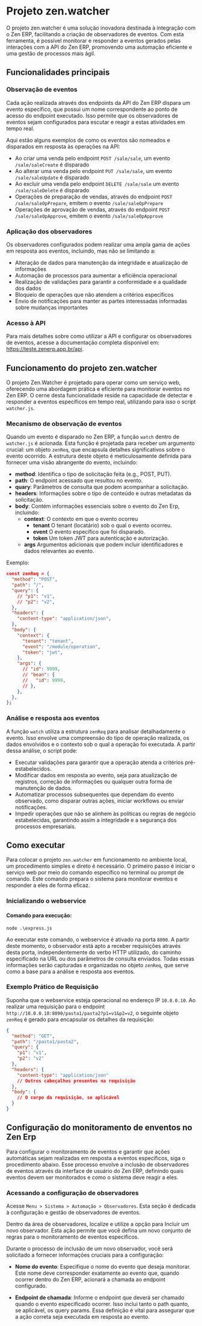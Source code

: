 # Projeto zen.watcher

O projeto zen.watcher é uma solução inovadora destinada à integração com o Zen ERP, facilitando a criação de observadores de eventos. Com esta ferramenta, é possível monitorar e responder a eventos gerados pelas interações com a API do Zen ERP, promovendo uma automação eficiente e uma gestão de processos mais ágil.

## Funcionalidades principais

### Observação de eventos

Cada ação realizada através dos endpoints da API do Zen ERP dispara um evento específico, que possui um nome correspondente ao ponto de acesso do endpoint executado. Isso permite que os observadores de eventos sejam configurados para escutar e reagir a estas atividades em tempo real.

Aqui estão alguns exemplos de como os eventos são nomeados e disparados em resposta às operações na API:

* Ao criar uma venda pelo endpoint `POST /sale/sale`, um evento `/sale/saleCreate` é disparado
* Ao alterar uma venda pelo endpoint `PUT /sale/sale`, um evento `/sale/saleUpdate` é disparado
* Ao excluir uma venda pelo endpoint `DELETE /sale/sale` um evento `/sale/saleDelete` é disparado
* Operações de preparação de vendas, através do endpoint `POST /sale/saleOpPrepare`, emitem o evento `/sale/saleOpPrepare`
* Operações de aprovação de vendas, através do endpoint `POST /sale/saleOpApprove`, emitem o evento `/sale/saleOpApprove`

### Aplicação dos observadores

Os observadores configurados podem realizar uma ampla gama de ações em resposta aos eventos, incluindo, mas não se limitando a:

* Alteração de dados para manutenção da integridade e atualização de informações
* Automação de processos para aumentar a eficiência operacional
* Realização de validações para garantir a conformidade e a qualidade dos dados
* Bloqueio de operações que não atendem a critérios específicos
* Envio de notificações para manter as partes interessadas informadas sobre mudanças importantes

### Acesso à API

Para mais detalhes sobre como utilizar a API e configurar os observadores de eventos, acesse a documentação completa disponível em: https://teste.zenerp.app.br/api.

## Funcionamento do projeto zen.watcher

O projeto Zen.Watcher é projetado para operar como um serviço web, oferecendo uma abordagem prática e eficiente para monitorar eventos no Zen ERP. O cerne desta funcionalidade reside na capacidade de detectar e responder a eventos específicos em tempo real, utilizando para isso o script `watcher.js`.

### Mecanismo de observação de eventos

Quando um evento é disparado no Zen ERP, a função `watch` dentro de `watcher.js` é acionada. Esta função é projetada para receber um argumento crucial: um objeto `zenReq`, que encapsula detalhes significativos sobre o evento ocorrido. A estrutura deste objeto é meticulosamente definida para fornecer uma visão abrangente do evento, incluindo:

* **method**: Identifica o tipo de solicitação feita (e.g., POST, PUT).
* **path**: O endpoint acessado que resultou no evento.
* **quary**: Parâmetros de consulta que podem acompanhar a solicitação.
* **headers**: Informações sobre o tipo de conteúdo e outras metadatas da solicitação.
* **body**: Contém informações essenciais sobre o evento do Zen Erp, incluindo:
  * **context**: O contexto em que o evento ocorreu
    * **tenant** O tenant (locatário) sob o qual o evento ocorreu.
    * **event** O evento específico que foi disparado.
    * **token** Um token JWT para autenticação e autorização.
  * **args** Argumentos adicionais que podem incluir identificadores e dados relevantes ao evento.

Exemplo:

```json
const zenReq = {
  "method": "POST",
  "path": "/",
  "query": {
    // "p1": "v1",
    // "p2": "v2",
  },
  "headers": {
    "content-type": "application/json",
  },
  "body": {
    "context": {
      "tenant": "tenant",
      "event": "/module/operation",
      "token": "jwt",
    },
    "args": {
      // "id": 9999,
      // "bean": {
      //   "id": 9999,
      // },
    },
  },
};
```

### Análise e resposta aos eventos

A função `watch` utiliza a estrutura `zenReq` para analisar detalhadamente o evento. Isso envolve uma compreensão do tipo de operação realizada, os dados envolvidos e o contexto sob o qual a operação foi executada. A partir dessa análise, o script pode:

* Executar validações para garantir que a operação atenda a critérios pré-estabelecidos.
* Modificar dados em resposta ao evento, seja para atualização de registros, correção de informações ou qualquer outra forma de manutenção de dados.
* Automatizar processos subsequentes que dependam do evento observado, como disparar outras ações, iniciar workflows ou enviar notificações.
* Impedir operações que não se alinhem às políticas ou regras de negócio estabelecidas, garantindo assim a integridade e a segurança dos processos empresariais.

## Como executar

Para colocar o projeto `zen.watcher` em funcionamento no ambiente local, um procedimento simples e direto é necessário. O primeiro passo é iniciar o serviço web por meio do comando específico no terminal ou prompt de comando. Este comando prepara o sistema para monitorar eventos e responder a eles de forma eficaz.

### Inicializando o webservice

#### Comando para execução:

```
node .\express.js
```

Ao executar este comando, o webservice é ativado na porta `8090`. A partir deste momento, o observador está apto a receber requisições através desta porta, independentemente do verbo HTTP utilizado, do caminho especificado na URL ou dos parâmetros de consulta enviados. Todas essas informações serão capturadas e organizadas no objeto `zenReq`, que serve como a base para a análise e resposta aos eventos.

### Exemplo Prático de Requisição

Suponha que o webservice esteja operacional no endereço IP `10.0.0.10`. Ao realizar uma requisição para o endpoint `http://10.0.0.10:8090/pasta1/pasta2?p1=v1&p2=v2`, o seguinte objeto `zenReq` é gerado para encapsular os detalhes da requisição:

```json
{
  "method": "GET",
  "path": "/pasta1/pasta2",
  "query": {
    "p1": "v1",
    "p2": "v2"
  },
  "headers": {
    "content-type": "application/json"
    // Outros cabeçalhos presentes na requisição
  },
  "body": {
    // O corpo da requisição, se aplicável
  }
}
```

## Configuração do monitoramento de enventos no Zen Erp

Para configurar o monitoramento de eventos e garantir que ações automáticas sejam realizadas em resposta a eventos específicos, siga o procedimento abaixo. Esse processo envolve a inclusão de observadores de eventos através da interface de usuário do Zen ERP, definindo quais eventos devem ser monitorados e como o sistema deve reagir a eles.

### Acessando a configuração de observadores

Acesse `Menu > Sistema > Automação > Observadores`. Esta seção é dedicada à configuração e gestão de observadores de eventos.

Dentro da área de observadores, localize e utilize a opção para Incluir um novo observador. Esta ação permite que você defina um novo conjunto de regras para o monitoramento de eventos específicos.

Durante o processo de inclusão de um novo observador, você será solicitado a fornecer informações cruciais para a configuração:

* **Nome do evento**: Especifique o nome do evento que deseja monitorar. Este nome deve corresponder exatamente ao evento que, quando ocorrer dentro do Zen ERP, acionará a chamada ao endpoint configurado.

* **Endpoint de chamada**: Informe o endpoint que deverá ser chamado quando o evento especificado ocorrer. Isso inclui tanto o path quanto, se aplicável, os query params. Essa definição é vital para assegurar que a ação correta seja executada em resposta ao evento.
